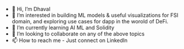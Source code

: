 - 👋 Hi, I’m Dhaval
- 👀 I’m interested in building ML models & useful visualizations for FSI domain, and exploring use cases for dapp in the worold of DeFi. 
- 🌱 I’m currently learning AI ML and Solidity
- 💞️ I’m looking to collaborate on any of the above topics
- 📫 How to reach me - Just connect on LinkedIn

<!---
1dhavalpatel/1dhavalpatel is a ✨ special ✨ repository because its `README.md` (this file) appears on your GitHub profile.
You can click the Preview link to take a look at your changes.
--->
